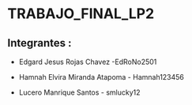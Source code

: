 # TRABAJO_FINAL_LP2

## Integrantes :

- Edgard Jesus Rojas Chavez -EdRoNo2501

- Hamnah Elvira Miranda Atapoma - Hamnah123456

- Lucero Manrique Santos - smlucky12

